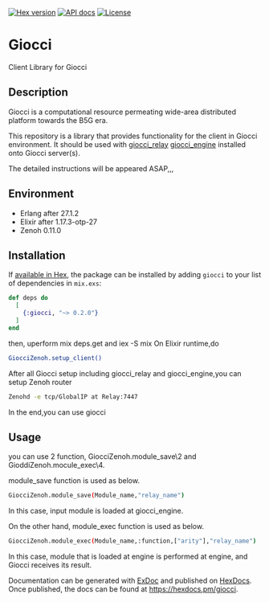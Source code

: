 [![Hex version](https://img.shields.io/hexpm/v/giocci.svg "Hex version")](https://hex.pm/packages/giocci)
[![API docs](https://img.shields.io/hexpm/v/giocci.svg?label=hexdocs "API docs")](https://hexdocs.pm/giocci)
[![License](https://img.shields.io/hexpm/l/giocci.svg)](https://github.com/b5g-ex/giocci/blob/main/LICENSE)

# Giocci

Client Library for Giocci

## Description

Giocci is a computational resource permeating wide-area distributed platform towards the B5G era.

This repository is a library that provides functionality for the client in Giocci environment.
It should be used with [giocci_relay](https://github.com/b5g-ex/giocci_relay) [giocci_engine](https://github.com/b5g-ex/giocci_engine) installed onto Giocci server(s).

The detailed instructions will be appeared ASAP,,,

## Environment
- Erlang after 27.1.2 
- Elixir after 1.17.3-otp-27
- Zenoh 0.11.0

## Installation

If [available in Hex](https://hex.pm/docs/publish), the package can be installed
by adding `giocci` to your list of dependencies in `mix.exs`:

```elixir
def deps do
  [
    {:giocci, "~> 0.2.0"}
  ]
end
```
then, uperform mix deps.get and iex -S mix
On Elixir runtime,do 
```sh
GiocciZenoh.setup_client()
``` 

After all Giocci setup including giocci_relay and giocci_engine,you can setup Zenoh router
```sh
Zenohd -e tcp/GlobalIP at Relay:7447
```


In the end,you can use giocci

## Usage

you can use 2 function, GiocciZenoh.module_save\2 and GioddiZenoh.mocule_exec\4.

module_save function is used as below.
```sh
GiocciZenoh.module_save(Module_name,"relay_name")
```
In this case, input module is loaded at giocci_engine.


On the other hand, module_exec function is used as below.
```sh
GiocciZenoh.module_exec(Module_name,:function,["arity"],"relay_name")
```
In this case, module that is loaded at engine is performed at engine, and Giocci receives its result.

Documentation can be generated with [ExDoc](https://github.com/elixir-lang/ex_doc)
and published on [HexDocs](https://hexdocs.pm). Once published, the docs can
be found at <https://hexdocs.pm/giocci>.


